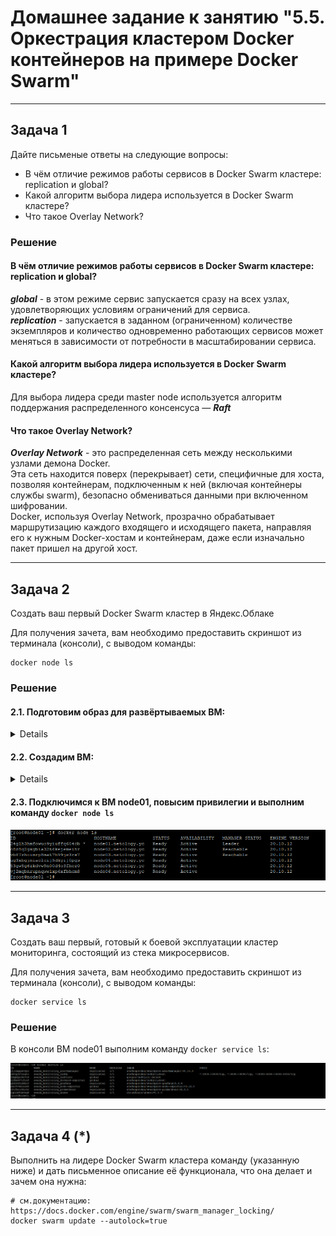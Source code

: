 # Домашнее задание к занятию "5.5. Оркестрация кластером Docker контейнеров на примере Docker Swarm"

___

## Задача 1

Дайте письменые ответы на следующие вопросы:

- В чём отличие режимов работы сервисов в Docker Swarm кластере: replication и global?
- Какой алгоритм выбора лидера используется в Docker Swarm кластере?
- Что такое Overlay Network?
  
### Решение

#### В чём отличие режимов работы сервисов в Docker Swarm кластере: replication и global?  
***global*** - в этом режиме сервис запускается сразу на всех узлах, удовлетворяющих условиям ограничений для сервиса.  
***replication*** - запускается в заданном (ограниченном) количестве экземпляров и количество одновременно работающих сервисов может меняться в зависимости от потребности в масштабировании сервиса.   
  
#### Какой алгоритм выбора лидера используется в Docker Swarm кластере?    
Для выбора лидера среди master node используется алгоритм поддержания распределенного консенсуса — ***Raft***  

#### Что такое Overlay Network?
***Overlay Network*** - это распределенная сеть между несколькими узлами демона Docker.  
Эта сеть находится поверх (перекрывает) сети, специфичные для хоста, позволяя контейнерам, подключенным к ней (включая контейнеры службы swarm), безопасно обмениваться данными при включенном шифровании.   
Docker, используя Overlay Network, прозрачно обрабатывает маршрутизацию каждого входящего и исходящего пакета, направляя его к нужным Docker-хостам и контейнерам, даже если изначально пакет пришел на другой хост.  
___

## Задача 2

Создать ваш первый Docker Swarm кластер в Яндекс.Облаке

Для получения зачета, вам необходимо предоставить скриншот из терминала (консоли), с выводом команды:
```
docker node ls
```
  
### Решение
  
#### 2.1. Подготовим образ для развёртываемых ВМ:  
<details>
  
Инициализируем (повторно) профиль в Yandex облаке с помощью утилиты `yc`:  

```shell
root@D10:~/virt-homeworks/05-virt-04-docker-compose/src/packer# yc init
Welcome! This command will take you through the configuration process.
Pick desired action:
 [1] Re-initialize this profile 'default' with new settings
 [2] Create a new profile
Please enter your numeric choice: 1

Please go to https://oauth.yandex.ru/authorize?response_type=token&client_id=1a6990*****ec2fb in order to obtain OAuth token.

Please enter OAuth token: AQAAAAABFdXXAAT*******************ZjMI

You have one cloud available: 'cloud-kirs-corp' (id = 'b1g3*************2q'). It is going to be used by default.
Please choose folder to use:
 [1] netology (id = b1g***************44)
 [2] Create a new folder
Please enter your numeric choice: 1

Your current folder has been set to 'netology' (id = b1g***************44).
Do you want to configure a default Compute zone? [Y/n] y

Which zone do you want to use as a profile default?
 [1] ru-central1-a
 [2] ru-central1-b
 [3] ru-central1-c
 [4] Don\'t set default zone
Please enter your numeric choice: 1
Your profile default Compute zone has been set to 'ru-central1-a'.
```
  
Создадим в облаке сеть с именем `net`  
  
```shell
root@D10:~/virt-homeworks/05-virt-04-docker-compose/src/packer# yc vpc network create  --name net
id: enp1s*************pr0g
folder_id: b1g***************44
created_at: "2022-02-12T21:24:03Z"
name: net
```
  
Создадим в сети `net` подсеть с именем `subnet`  
  
```shell
root@D10:~/virt-homeworks/05-virt-04-docker-compose/src/packer# yc vpc subnet create  --name my-subnet-a --zone ru-central1-a --range 10.1.2.0/24 --network-name net --description 'my first subnet via yc'
id: e9b9***********cgir2
folder_id: b1g***************44
created_at: "2022-02-12T21:24:24Z"
name: my-subnet-a
description: my first subnet via yc
network_id: enp1s*************pr0g
zone_id: ru-central1-a
v4_cidr_blocks:
- 10.1.2.0/24
```
  
Изменим значения в файле конфигурации `.../src/packer/centos-7-base.json`  
  
```shell
root@D10:~/virt-homeworks/05-virt-04-docker-compose/src/packer# nano centos-7-base.json
root@D10:~/virt-homeworks/05-virt-04-docker-compose/src/packer# cat centos-7-base.json
{
  "builders": [
    {
      "disk_type": "network-nvme",
      "folder_id": "b1g***************44",
      "image_description": "by packer",
      "image_family": "centos",
      "image_name": "centos-7-base",
      "source_image_family": "centos-7",
      "ssh_username": "centos",
      "subnet_id": "e9b9a3*******cgir2",
      "token": "AQAAAAABFdXXAAT*******************ZjMI",
      "type": "yandex",
      "use_ipv4_nat": true,
      "zone": "ru-central1-a"
    }
  ],
  "provisioners": [
    {
      "inline": [
        "sudo yum -y update",
        "sudo yum -y install bridge-utils bind-utils iptables curl net-tools tcpdump rsync telnet openssh-server"
      ],
      "type": "shell"
    }
  ]
}
```
  
Проверим правильность конфигурации `packer`  
  
```shell
root@D10:~/virt-homeworks/05-virt-04-docker-compose/src/packer# packer validate centos-7-base.json
The configuration is valid.
```
  
Запустим на выполнение `packer` с конфигурацией `centos-7-base.json`  
  
```shell
root@D10:~/virt-homeworks/05-virt-04-docker-compose/src/packer# packer build centos-7-base.json
yandex: output will be in this color.

==> yandex: Creating temporary RSA SSH key for instance...
==> yandex: Using as source image: fd8gdnd09d0iqdu7ll2a (name: "centos-7-v20220207", family: "centos-7")
==> yandex: Use provided subnet id e9b9a3qig1ek7qicgir2
==> yandex: Creating disk...
==> yandex: Creating instance...
==> yandex: Waiting for instance with id fhmsen9j3gboom8boh3s to become active...
    yandex: Detected instance IP: 62.84.113.249
==> yandex: Using SSH communicator to connect: 62.84.113.249
==> yandex: Waiting for SSH to become available...
==> yandex: Connected to SSH!
==> yandex: Provisioning with shell script: /tmp/packer-shell125394147
...
    yandex: Complete!
==> yandex: Stopping instance...
==> yandex: Deleting instance...
    yandex: Instance has been deleted!
==> yandex: Creating image: centos-7-base
==> yandex: Waiting for image to complete...
==> yandex: Success image create...
==> yandex: Destroying boot disk...
    yandex: Disk has been deleted!
Build 'yandex' finished after 2 minutes 2 seconds.

==> Wait completed after 2 minutes 2 seconds

==> Builds finished. The artifacts of successful builds are:
--> yandex: A disk image was created: centos-7-base (id: fd8795*******2jamnl) with family name centos
```
  
**Образ подготовлен**  
  
Удалим оставшиеся от создания образа подсети и сети  
  
```shell
root@deb10-gw-k11:~/virt-homeworks/05-virt-05-docker-swarm/src/terraform# yc vpc subnet list
+----------------------+-------------+----------------------+----------------+---------------+---------------+
|          ID          |    NAME     |      NETWORK ID      | ROUTE TABLE ID |     ZONE      |     RANGE     |
+----------------------+-------------+----------------------+----------------+---------------+---------------+
| e9b9a**********cgir2 | my-subnet-a | enp1***********pr0g  |                | ru-central1-a | [10.1.2.0/24] |
+----------------------+-------------+----------------------+----------------+---------------+---------------+

root@deb10-gw-k11:~/virt-homeworks/05-virt-05-docker-swarm/src/terraform# yc vpc subnet delete e9b9a********cgir2
done (2s)

root@deb10-gw-k11:~/virt-homeworks/05-virt-05-docker-swarm/src/terraform# yc vpc network list
+----------------------+------+
|          ID          | NAME |
+----------------------+------+
| enp1****pr0g | net  |
+----------------------+------+

root@deb10-gw-k11:~/virt-homeworks/05-virt-05-docker-swarm/src/terraform# yc vpc network delete enp1****pr0g
```
  
</details>   
  
#### 2.2. Создадим ВМ:  
  
<details>
  
Перейдем в каталог с конфигурацией terraform и проверим правильность значений в файле `variables.tf`  
  
```shell

root@D10:~/virt-homeworks/05-virt-05-docker-swarm/src/packer# cd ../terraform/

root@D10:~/virt-homeworks/05-virt-05-docker-swarm/src/terraform# cat variables.tf
# https://console.cloud.yandex.ru/cloud?section=overview
variable "yandex_cloud_id" {
  default = "b1g3a****nf2q"
}

# https://console.cloud.yandex.ru/cloud?section=overview
variable "yandex_folder_id" {
  default = "b1g8******0ih44"
}

# Image ID (from console YC or from command `yc compute image list`)
variable "centos-7-base" {
  default = "fd879*****jamnl"
}
```
  
Для автоматического развёртывания используем ранее сгенерированный ключ `key.json` (см. ["Получение IAM-токена для сервисного аккаунта"](https://cloud.yandex.ru/docs/iam/operations/iam-token/create-for-sa) )
  
Выполним инициализацию terraform:  
  
```shell
root@D10:~/virt-homeworks/05-virt-05-docker-swarm/src/terraform#  terraform init

Initializing the backend...

Initializing provider plugins...
- Reusing previous version of yandex-cloud/yandex from the dependency lock file
- Reusing previous version of hashicorp/null from the dependency lock file
- Reusing previous version of hashicorp/local from the dependency lock file
- Using previously-installed yandex-cloud/yandex v0.71.0
- Using previously-installed hashicorp/null v3.1.0
- Using previously-installed hashicorp/local v2.1.0

Terraform has been successfully initialized!

You may now begin working with Terraform. Try running "terraform plan" to see
any changes that are required for your infrastructure. All Terraform commands
should now work.

If you ever set or change modules or backend configuration for Terraform,
rerun this command to reinitialize your working directory. If you forget, other
commands will detect it and remind you to do so if necessary.
```
  
Выполним предварительную оценку развертывания командой `terraform plan` (сокращённый вывод):  
  
```shell
root@D10:~/virt-homeworks/05-virt-05-docker-swarm/src/terraform#  terraform plan

Terraform used the selected providers to generate the following execution plan. Resource actions are indicated with the following symbols:
  + create

Terraform will perform the following actions:

...

Plan: 13 to add, 0 to change, 0 to destroy.

Changes to Outputs:
  + external_ip_address_node01 = (known after apply)
  + external_ip_address_node02 = (known after apply)
  + external_ip_address_node03 = (known after apply)
  + external_ip_address_node04 = (known after apply)
  + external_ip_address_node05 = (known after apply)
  + external_ip_address_node06 = (known after apply)
  + internal_ip_address_node01 = "192.168.101.11"
  + internal_ip_address_node02 = "192.168.101.12"
  + internal_ip_address_node03 = "192.168.101.13"
  + internal_ip_address_node04 = "192.168.101.14"
  + internal_ip_address_node05 = "192.168.101.15"
  + internal_ip_address_node06 = "192.168.101.16"


Note: You didn't use the -out option to save this plan, so Terraform can't guarantee to take exactly these actions if you run "terraform apply" now.

```
  
И запустим развёртывание командой `terraform apply` (сокращённый вывод):  
  
```shell
root@D10:~/virt-homeworks/05-virt-05-docker-swarm/src/terraform#  terraform apply -auto-approve

Terraform used the selected providers to generate the following execution plan. Resource actions are indicated with the following symbols:
  + create

Terraform will perform the following actions:

...

Apply complete! Resources: 13 added, 0 changed, 0 destroyed.

Outputs:

external_ip_address_node01 = "51.250.0.8"
external_ip_address_node02 = "51.250.1.222"
external_ip_address_node03 = "51.250.4.181"
external_ip_address_node04 = "51.250.1.61"
external_ip_address_node05 = "51.250.2.21"
external_ip_address_node06 = "51.250.11.245"
internal_ip_address_node01 = "192.168.101.11"
internal_ip_address_node02 = "192.168.101.12"
internal_ip_address_node03 = "192.168.101.13"
internal_ip_address_node04 = "192.168.101.14"
internal_ip_address_node05 = "192.168.101.15"
internal_ip_address_node06 = "192.168.101.16"

```
  
</details>  
  
#### 2.3. Подключимся к ВМ node01, повысим привилегии и выполним команду `docker node ls`  
  
![Результат выполнения команды `docker node ls`](Imgs/HW5.5-img1.png "HW5.5-img1")
  
___

## Задача 3

Создать ваш первый, готовый к боевой эксплуатации кластер мониторинга, состоящий из стека микросервисов.

Для получения зачета, вам необходимо предоставить скриншот из терминала (консоли), с выводом команды:
```
docker service ls
```
  
### Решение  
  
В консоли ВМ node01 выполним команду `docker service ls`:  
  
![Результат выполнения команды `docker service ls`](Imgs/HW5.5-img2.png "HW5.5-img2") 
  
___

## Задача 4 (*)

Выполнить на лидере Docker Swarm кластера команду (указанную ниже) и дать письменное описание её функционала, что она делает и зачем она нужна:
```
# см.документацию: https://docs.docker.com/engine/swarm/swarm_manager_locking/
docker swarm update --autolock=true
```
